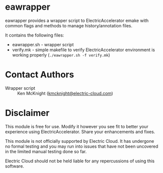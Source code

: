 <h1>eawrapper</h1>

<p>eawrapper provides a wrapper script to ElectricAccelerator emake with common flags 
and methods to manage history/annotation files.</p>

<p>It contains the following files:</p>
<ul>
<li>eawrapper.sh - wrapper script</li>
<li>verify.mk - simple makefile to verify ElectricAccelerator environment is working properly (<code>./eawrapper.sh -f verify.mk</code>)</li>
</ul>


<h1>Contact Authors</h1> 
<dl>
<dt>Wrapper script</dt>
<dd>Ken McKnight (<a href="mailto:kmcknight@electric-cloud.com">kmcknight@electric-cloud.com</a>)</dd>
</dl>

<h1>Disclaimer</h1>
 
<p>This module is free for use. Modify it however you see fit to better your 
experience using ElectricAccelerator. Share your enhancements and fixes.</p>

<p>This module is not officially supported by Electric Cloud. It has undergone no 
formal testing and you may run into issues that have not been uncovered in the 
limited manual testing done so far.</p>

<p>Electric Cloud should not be held liable for any repercussions of using this 
software.</p>
</div>
</body>
</html>

